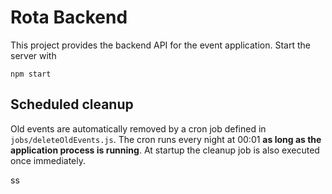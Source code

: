 # Rota Backend

This project provides the backend API for the event application. Start the server with

```
npm start
```

## Scheduled cleanup

Old events are automatically removed by a cron job defined in `jobs/deleteOldEvents.js`.
The cron runs every night at 00:01 **as long as the application process is running**.
At startup the cleanup job is also executed once immediately.

ss